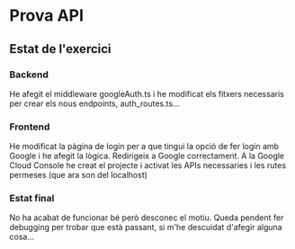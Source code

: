 # Prova API

## Estat de l'exercici

### Backend
He afegit el middleware googleAuth.ts i he modificat els fitxers necessaris per crear els nous endpoints, auth_routes.ts...

### Frontend
He modificat la pàgina de login per a que tingui la opció de fer login amb Google i he afegit la lògica. Redirigeix a Google correctament.
A la Google Cloud Console he creat el projecte i activat les APIs necessaries i les rutes permeses (que ara son del localhost)

### Estat final
No ha acabat de funcionar bé però desconec el motiu. Queda pendent fer debugging per trobar que està passant, si m'he descuidat d'afegir alguna cosa...

